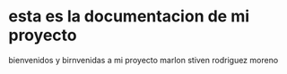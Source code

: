 # esta es la documentacion de mi proyecto

bienvenidos y birnvenidas a mi proyecto 
marlon stiven rodriguez moreno
